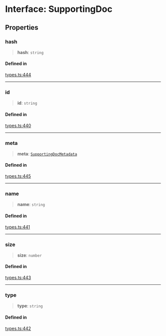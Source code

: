 # Interface: SupportingDoc

## Properties

### hash

> **hash**: `string`

#### Defined in

[types.ts:444](https://github.com/monerium/js-monorepo/blob/main/packages/sdk/src/types.ts#L444)

***

### id

> **id**: `string`

#### Defined in

[types.ts:440](https://github.com/monerium/js-monorepo/blob/main/packages/sdk/src/types.ts#L440)

***

### meta

> **meta**: [`SupportingDocMetadata`](/docs/packages/SDK/interfaces/SupportingDocMetadata.md)

#### Defined in

[types.ts:445](https://github.com/monerium/js-monorepo/blob/main/packages/sdk/src/types.ts#L445)

***

### name

> **name**: `string`

#### Defined in

[types.ts:441](https://github.com/monerium/js-monorepo/blob/main/packages/sdk/src/types.ts#L441)

***

### size

> **size**: `number`

#### Defined in

[types.ts:443](https://github.com/monerium/js-monorepo/blob/main/packages/sdk/src/types.ts#L443)

***

### type

> **type**: `string`

#### Defined in

[types.ts:442](https://github.com/monerium/js-monorepo/blob/main/packages/sdk/src/types.ts#L442)
